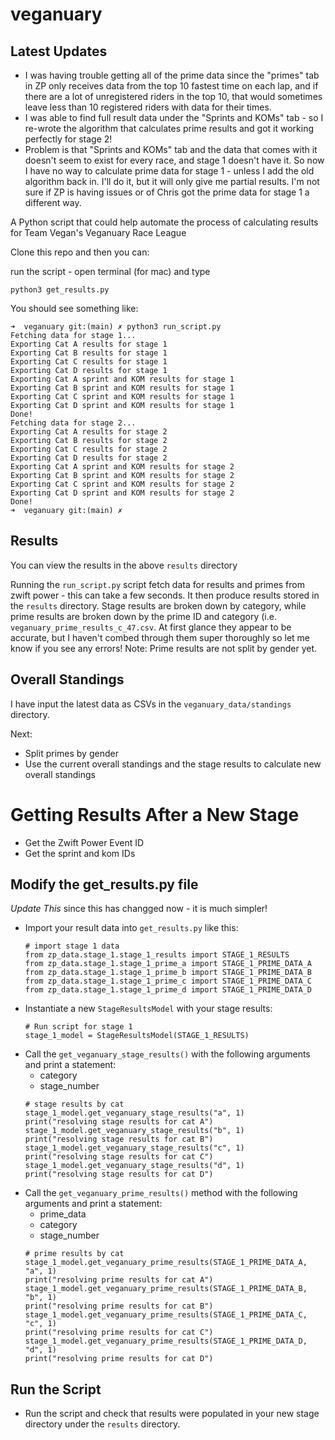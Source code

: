# veganuary

## Latest Updates
- I was having trouble getting all of the prime data since the "primes" tab in ZP only receives data from the top 10 fastest time on each lap, and if there are a lot of unregistered riders in the top 10, that would sometimes leave less than 10 registered riders with data for their times.
- I was able to find full result data under the "Sprints and KOMs" tab - so I re-wrote the algorithm that calculates prime results and got it working perfectly for stage 2!
- Problem is that "Sprints and KOMs" tab and the data that comes with it doesn't seem to exist for every race, and stage 1 doesn't have it. So now I have no way to calculate prime data for stage 1 - unless I add the old algorithm back in. I'll do it, but it will only give me partial results. I'm not sure if ZP is having issues or of Chris  got the prime data for stage 1 a different way.


A Python script that could help automate the process of calculating results for Team Vegan's Veganuary Race League

Clone this repo and then you can:

run the script - open terminal (for mac) and type
```
python3 get_results.py
```

You should see something like:
```
➜  veganuary git:(main) ✗ python3 run_script.py
Fetching data for stage 1...
Exporting Cat A results for stage 1
Exporting Cat B results for stage 1
Exporting Cat C results for stage 1
Exporting Cat D results for stage 1
Exporting Cat A sprint and KOM results for stage 1
Exporting Cat B sprint and KOM results for stage 1
Exporting Cat C sprint and KOM results for stage 1
Exporting Cat D sprint and KOM results for stage 1
Done!
Fetching data for stage 2...
Exporting Cat A results for stage 2
Exporting Cat B results for stage 2
Exporting Cat C results for stage 2
Exporting Cat D results for stage 2
Exporting Cat A sprint and KOM results for stage 2
Exporting Cat B sprint and KOM results for stage 2
Exporting Cat C sprint and KOM results for stage 2
Exporting Cat D sprint and KOM results for stage 2
Done!
➜  veganuary git:(main) ✗ 

```

## Results
You can view the results in the above `results` directory

Running the `run_script.py` script fetch data for results and primes from zwift power - this can take a few seconds. It then produce results stored in the `results` directory. Stage results are broken down by category, while prime results are broken down by the prime ID and category (i.e. `veganuary_prime_results_c_47.csv`. At first glance they appear to be accurate, but I haven't combed through them super thoroughly so let me know if you see any errors! Note: Prime results are not split by gender yet.

## Overall Standings
I have input the latest data as CSVs in the `veganuary_data/standings` directory.

Next:
- Split primes by gender
- Use the current overall standings and the stage results to calculate new overall standings

# Getting Results After a New Stage
- Get the Zwift Power Event ID
- Get the sprint and kom IDs

## Modify the get_results.py file
*Update This* since this has changged now - it is much simpler!
- Import your result data into `get_results.py` like this:
  ```
  # import stage 1 data
  from zp_data.stage_1.stage_1_results import STAGE_1_RESULTS
  from zp_data.stage_1.stage_1_prime_a import STAGE_1_PRIME_DATA_A
  from zp_data.stage_1.stage_1_prime_b import STAGE_1_PRIME_DATA_B
  from zp_data.stage_1.stage_1_prime_c import STAGE_1_PRIME_DATA_C
  from zp_data.stage_1.stage_1_prime_d import STAGE_1_PRIME_DATA_D
  ```
- Instantiate a new `StageResultsModel` with your stage results:
  ```
  # Run script for stage 1
  stage_1_model = StageResultsModel(STAGE_1_RESULTS)
  ```
- Call the `get_veganuary_stage_results()` with the following arguments and print a statement:
  - category
  - stage_number
  ```
  # stage results by cat
  stage_1_model.get_veganuary_stage_results("a", 1)
  print("resolving stage results for cat A")
  stage_1_model.get_veganuary_stage_results("b", 1)
  print("resolving stage results for cat B")
  stage_1_model.get_veganuary_stage_results("c", 1)
  print("resolving stage results for cat C")
  stage_1_model.get_veganuary_stage_results("d", 1)
  print("resolving stage results for cat D")
  ```
- Call the `get_veganuary_prime_results()` method with the following arguments and print a statement:
  - prime_data
  - category
  - stage_number
  ```
  # prime results by cat
  stage_1_model.get_veganuary_prime_results(STAGE_1_PRIME_DATA_A, "a", 1)
  print("resolving prime results for cat A")
  stage_1_model.get_veganuary_prime_results(STAGE_1_PRIME_DATA_B, "b", 1)
  print("resolving prime results for cat B")
  stage_1_model.get_veganuary_prime_results(STAGE_1_PRIME_DATA_C, "c", 1)
  print("resolving prime results for cat C")
  stage_1_model.get_veganuary_prime_results(STAGE_1_PRIME_DATA_D, "d", 1)
  print("resolving prime results for cat D")
  ```
## Run the Script
- Run the script and check that results were populated in your new stage directory under the `results` directory.
